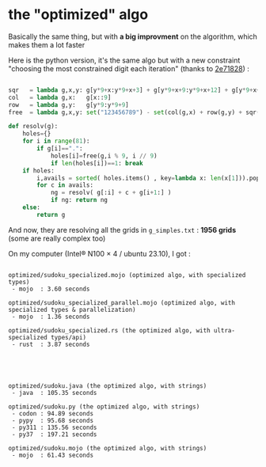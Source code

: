 # the "optimized" algo

Basically the same thing, but with **a big improvment** on the algorithm, which makes them a lot faster 

Here is the python version, it's the same algo but with a new constraint "choosing the most constrained digit each iteration" (thanks to [2e71828](https://users.rust-lang.org/u/2e71828))
:

```python

sqr   = lambda g,x,y: g[y*9+x:y*9+x+3] + g[y*9+x+9:y*9+x+12] + g[y*9+x+18:y*9+x+21]
col   = lambda g,x:   g[x::9]
row   = lambda g,y:   g[y*9:y*9+9]
free  = lambda g,x,y: set("123456789") - set(col(g,x) + row(g,y) + sqr(g,(x//3)*3,(y//3)*3))

def resolv(g):
    holes={}
    for i in range(81):
        if g[i]==".":
            holes[i]=free(g,i % 9, i // 9)
            if len(holes[i])==1: break
    if holes: 
        i,avails = sorted( holes.items() , key=lambda x: len(x[1])).pop(0)
        for c in avails:
            ng = resolv( g[:i] + c + g[i+1:] )
            if ng: return ng
    else:
        return g
```

And now, they are resolving all the grids in `g_simples.txt` : **1956 grids** (some are really complex too)

On my computer (Intel® N100 × 4 / ubuntu 23.10), I got :

```

optimized/sudoku_specialized.mojo (optimized algo, with specialized types)
 - mojo  : 3.60 seconds

optimized/sudoku_specialized_parallel.mojo (optimized algo, with specialized types & parallelization)
 - mojo  : 1.36 seconds

optimized/sudoku_specialized.rs (the optimized algo, with ultra-specialized types/api)
 - rust  : 3.87 seconds





optimized/sudoku.java (the optimized algo, with strings)
 - java  : 105.35 seconds

optimized/sudoku.py (the optimized algo, with strings)
 - codon : 94.89 seconds
 - pypy  : 95.68 seconds
 - py311 : 135.56 seconds
 - py37  : 197.21 seconds

optimized/sudoku.mojo (the optimized algo, with strings)
 - mojo  : 61.43 seconds

```


